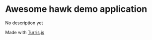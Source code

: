 # Awesome hawk demo application

No description yet

Made with [Turris.js](https://github.com/turrisjs)
